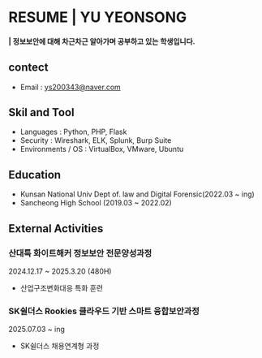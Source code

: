# RESUME | YU YEONSONG
#### | 정보보안에 대해 차근차근 알아가며 공부하고 있는 학생입니다.

## contect
- Email : ys200343@naver.com

## Skil and Tool
- Languages : Python, PHP, Flask
- Security : Wireshark, ELK, Splunk, Burp Suite
- Environments / OS : VirtualBox, VMware, Ubuntu

## Education
- Kunsan National Univ Dept of. law and Digital Forensic(2022.03 ~ ing)
- Sancheong High School (2019.03 ~ 2022.02)

## External Activities
### 산대특 화이트해커 정보보안 전문양성과정
2024.12.17 ~ 2025.3.20 (480H)
- 산업구조변화대응 특화 훈련

### SK쉴더스 Rookies 클라우드 기반 스마트 융합보안과정
2025.07.03 ~ ing
- SK쉴더스 채용연계형 과정
